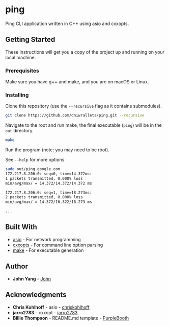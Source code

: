 # ping

Ping CLI application written in C++ using asio and cxxopts.

## Getting Started

These instructions will get you a copy of the project up and running on your local machine.

### Prerequisites

Make sure you have g++ and make, and you are on macOS or Linux.

### Installing

Clone this repository (use the `--recursive` flag as it contains submodules).

```bash
git clone https://github.com/dniwrallets/ping.git --recursive
```

Navigate to the root and run make, the final executable (`ping`) will be in the `out` directory.

```bash
make
```

Run the program (note: you may need to be root).

See `--help` for more options

```bash
sudo out/ping google.com
172.217.8.206:0: seq=0, time=14.372ms:
1 packets transmitted, 0.000% loss
min/avg/max/ = 14.372/14.372/14.372 ms

172.217.8.206:0: seq=1, time=18.273ms:
2 packets transmitted, 0.000% loss
min/avg/max/ = 14.372/16.322/18.273 ms

...
```

## Built With

- [asio](https://think-async.com/Asio/) - For network programming
- [cxxopts](https://github.com/jarro2783/cxxopts) - For command line option parsing
- [make](https://www.gnu.org/software/make/) - For executable generation

## Author

- **John Yang** - [John](https://github.com/dniwrallets)

## Acknowledgments

- **Chris Kohlhoff** - asio - [chriskohlhoff](https://github.com/chriskohlhoff)
- **jarro2783** - cxxopt - [jarro2783](https://github.com/jarro2783)
- **Billie Thompson** - README.md template - [PurpleBooth](https://github.com/PurpleBooth)
